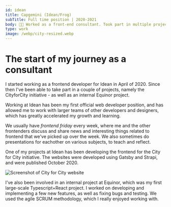```yaml
---
id: idean
title: Capgemini (Idean/Frog)
subTitle: Full time position | 2020-2021
body: 👨‍💻 Worked as a front-end consultant. Took part in multiple projects.
type: work
image: /webp/city-resized.webp
---
```


# The start of my journey as a consultant

I started working as a frontend developer for
Idean in April of 2020. Since then I've been
able to take part in a couple of projects,
namely the CityforCity initiative - as well as
an internal Equinor project.

Working at Idean has been my first official web
developer position, and has allowed me to work
with larger teams of other developers and
designers, which has greatly accelerated my
growth and learning.

We usually have _frontend friday_ every
week, where me and the other frontenders
discuss and share news and interesting things
related to frontend that we've picked up over
the week. We also sometimes do presentations
for eachother on various subjects, to teach and
reflect.

One of my projects at Idean has been developing
the frontend for the City for City initiative.
The websites were developed using Gatsby and
Strapi, and were published October 2020.

![Screenshot of City for City website](/webp/city-resized.webp)

I've also been involved in an internal project
at Equinor, which was my first large-scale
Typescript+React project. I worked on
developing and implementing a few new features,
as well as fixing bugs and testing. We used the
agile SCRUM methodology, which I really enjoyed
working with.
